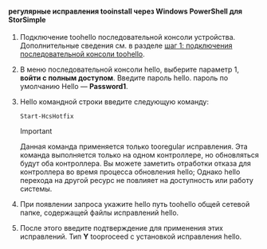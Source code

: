<!--author=SharS last changed: 9/17/15-->

#### <a name="tooinstall-regular-hotfixes-via-windows-powershell-for-storsimple"></a>регулярные исправления tooinstall через Windows PowerShell для StorSimple
1. Подключение toohello последовательной консоли устройства. Дополнительные сведения см. в разделе [шаг 1: подключения последовательной консоли toohello](../articles/storsimple/storsimple-update-device.md#step1).
2. В меню последовательной консоли hello, выберите параметр 1, **войти с полным доступом**. Введите пароль hello. пароль по умолчанию Hello — **Password1**.
3. Hello командной строки введите следующую команду:
   
    ```
    Start-HcsHotfix
    ```
   
    > [!IMPORTANT]
    >
    > Данная команда применяется только tooregular исправления. Эта команда выполняется только на одном контроллере, но обновляться будут оба контроллера.
    > Вы можете заметить отработки отказа для контроллера во время процесса обновления hello; Однако hello перехода на другой ресурс не повлияет на доступность или работу системы.

4. При появлении запроса укажите hello путь toohello общей сетевой папке, содержащей файлы исправлений hello.
5. После этого введите подтверждение для применения этих исправлений. Тип **Y** tooproceed с установкой исправления hello.

